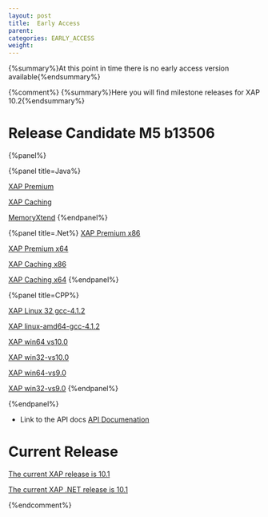 ```yaml
---
layout: post
title:  Early Access
parent:
categories: EARLY_ACCESS
weight:
---
```


{%summary%}At this point in time there is no early access version available{%endsummary%}

{%comment%}
{%summary%}Here you will find milestone releases for XAP 10.2{%endsummary%}



# Release Candidate M5 b13506

{%panel%}


{%panel title=Java%}

[XAP Premium](http://www.gigaspaces.com/tempfiles/downloads/EarlyAccess/xap/10.2.0/m5/gigaspaces-xap-premium-10.2.0-m5-b13506-with-license.zip)

[XAP Caching](http://www.gigaspaces.com/tempfiles/downloads/EarlyAccess/xap/10.2.0/m5/gigaspaces-xap-caching-10.2.0-m5-b13506.zip)

[MemoryXtend](http://www.gigaspaces.com/tempfiles/downloads/EarlyAccess/xap/10.2.0/m5/blobstore-10.2.0-13506_M5_1.noarch.rpm)
{%endpanel%}


{%panel title=.Net%}
[XAP Premium x86](http://www.gigaspaces.com/tempfiles/downloads/EarlyAccess/xap/10.2.0/m5/GigaSpaces-XAP.NET-Premium-10.2.0.13506-M5-x86.msi)

[XAP Premium x64](http://www.gigaspaces.com/tempfiles/downloads/EarlyAccess/xap/10.2.0/m5/GigaSpaces-XAP.NET-Premium-10.2.0.13506-M5-x64.msi)

[XAP Caching x86](http://www.gigaspaces.com/tempfiles/downloads/EarlyAccess/xap/10.2.0/m5/GigaSpaces-XAP.NET-Caching-10.2.0.13506-M5-x86.msi)

[XAP Caching x64](http://www.gigaspaces.com/tempfiles/downloads/EarlyAccess/xap/10.2.0/m5/GigaSpaces-XAP.NET-Caching-10.2.0.13506-M5-x64.msi)
{%endpanel%}

{%panel title=CPP%}

[XAP Linux 32 gcc-4.1.2](http://www.gigaspaces.com/tempfiles/downloads/EarlyAccess/xap/10.2.0/m5/gigaspaces-cpp-10.2.0-m5-linux32-gcc-4.1.2.tar.gz)

[XAP linux-amd64-gcc-4.1.2](http://www.gigaspaces.com/tempfiles/downloads/EarlyAccess/xap/10.2.0/m5/gigaspaces-cpp-10.2.0-m5-linux-amd64-gcc-4.1.2.tar.gz)

[XAP win64 vs10.0](http://www.gigaspaces.com/tempfiles/downloads/EarlyAccess/xap/10.2.0/m5/gigaspaces-cpp-10.2.0-m5-win64-vs10.0.tar.gz)

[XAP win32-vs10.0](http://www.gigaspaces.com/tempfiles/downloads/EarlyAccess/xap/10.2.0/m5/gigaspaces-cpp-10.2.0-m5-win32-vs10.0.tar.gz)

[XAP win64-vs9.0](http://www.gigaspaces.com/tempfiles/downloads/EarlyAccess/xap/10.2.0/m5/gigaspaces-cpp-10.2.0-m5-win64-vs9.0.tar.gz)

[XAP win32-vs9.0](http://www.gigaspaces.com/tempfiles/downloads/EarlyAccess/xap/10.2.0/m5/gigaspaces-cpp-10.2.0-m5-win32-vs9.0.tar.gz)
{%endpanel%}

{%endpanel%}



* Link to the API docs
[API Documenation](/api_documentation)




# Current Release

[The current XAP release is 10.1](/xap101)

[The current XAP .NET release is 10.1](/xap101net)


{%endcomment%}

